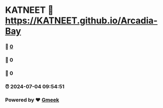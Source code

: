 # KATNEET :link: https://KATNEET.github.io/Arcadia-Bay 
### :page_facing_up: [0](https://KATNEET.github.io/Arcadia-Bay/tag.html) 
### :speech_balloon: 0 
### :hibiscus: 0 
### :alarm_clock: 2024-07-04 09:54:51 
### Powered by :heart: [Gmeek](https://github.com/Meekdai/Gmeek)
